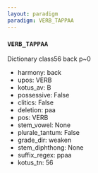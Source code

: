 ```yaml
---
layout: paradigm
paradigm: VERB_TAPPAA
---
```

### ` VERB_TAPPAA `

Dictionary class56 back p~0
* harmony: back
* upos: VERB
* kotus_av: B
* possessive: False
* clitics: False
* deletion: paa
* pos: VERB
* stem_vowel: None
* plurale_tantum: False
* grade_dir: weaken
* stem_diphthong: None
* suffix_regex: ppaa
* kotus_tn: 56
